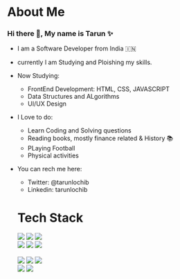 # **About Me**
### Hi there 👋, My name is Tarun ✨

- I am a Software Developer from India 🇮🇳
- currently I am Studying and Ploishing my skills.
- Now Studying:
  - FrontEnd Development: HTML, CSS, JAVASCRIPT
  - Data Structures and ALgorithms
  - UI/UX Design 
- I Love to do:
  - Learn Coding and Solving questions
  - Reading books, mostly finance related & History 📚️
  - PLaying Football 
  - Physical activities 
- You can rech me here:
  - Twitter: @tarunlochib
  - Linkedin: tarunlochib
  
  
  # **Tech Stack**
  <img src="https://img.shields.io/badge/React-20232A?style=for-the-badge&logo=react&logoColor=61DAFB" />
  <img src="https://img.shields.io/badge/JavaScript-323330?style=for-the-badge&logo=javascript&logoColor=F7DF1E" />
  <img src="https://img.shields.io/badge/Python-FFD43B?style=for-the-badge&logo=python&logoColor=blue" /> <br />
  <img src="https://img.shields.io/badge/HTML5-E34F26?style=for-the-badge&logo=html5&logoColor=white" /> 
  <img src="https://img.shields.io/badge/Redux-593D88?style=for-the-badge&logo=redux&logoColor=white" /> 
  <img src="https://img.shields.io/badge/GitHub-100000?style=for-the-badge&logo=github&logoColor=white" /><br/><br />
  <img src="https://img.shields.io/badge/VSCode-0078D4?style=for-the-badge&logo=visual%20studio%20code&logoColor=white" /> 
  <img src="https://img.shields.io/badge/Eclipse-2C2255?style=for-the-badge&logo=eclipse&logoColor=white" />
  <img src="https://img.shields.io/badge/Postman-FF6C37?style=for-the-badge&logo=Postman&logoColor=white" /> <br/>
  <img src="https://img.shields.io/badge/Tailwind_CSS-38B2AC?style=for-the-badge&logo=tailwind-css&logoColor=white" /> 
  <img src="https://img.shields.io/badge/prettier-1A2C34?style=for-the-badge&logo=prettier&logoColor=F7BA3E" /> 


<!--
**tarunlochib/tarunlochib** is a ✨ _special_ ✨ repository because its `README.md` (this file) appears on your GitHub profile.

Here are some ideas to get you started:

- 🔭 I’m currently working on ...
- 🌱 I’m currently learning ...
- 👯 I’m looking to collaborate on ...
- 🤔 I’m looking for help with ...
- 💬 Ask me about ...
- 📫 How to reach me: ...
- 😄 Pronouns: ...
- ⚡ Fun fact: ...
-->
